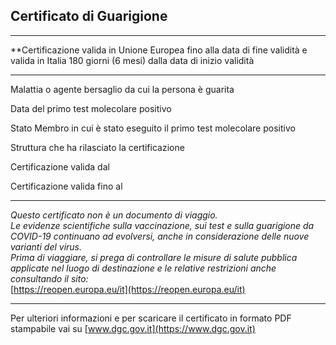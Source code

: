 ## Certificato di Guarigione
***
**Certificazione valida in Unione Europea fino alla data di fine validità e valida in Italia 180 giorni (6 mesi) dalla data di inizio validità
***

Malattia o agente bersaglio da cui la persona è guarita  
**<tg>**  <!-- https://github.com/eu-digital-green-certificates/ehn-dgc-schema/blob/main/valuesets/disease-agent-targeted.json -->

Data del primo test molecolare positivo  
**<fr>**  

Stato Membro in cui è stato eseguito il primo test molecolare positivo  
**<co>**  

Struttura che ha rilasciato la certificazione  
**<is>**  

Certificazione valida dal  
**<df>**  

Certificazione valida fino al  
**<du>**  
  
***
  
*Questo certificato non è un documento di viaggio.  
Le evidenze scientifiche sulla vaccinazione, sui test e sulla guarigione da COVID-19 continuano ad evolversi, anche in considerazione delle nuove varianti del virus.*  
*Prima di viaggiare, si prega di controllare le misure di salute pubblica applicate nel luogo di destinazione e le relative restrizioni anche consultando il sito:*   
[https://reopen.europa.eu/it](https://reopen.europa.eu/it)
  
***
  
Per ulteriori informazioni e per scaricare il certificato in formato PDF stampabile vai su 
[www.dgc.gov.it](https://www.dgc.gov.it)

